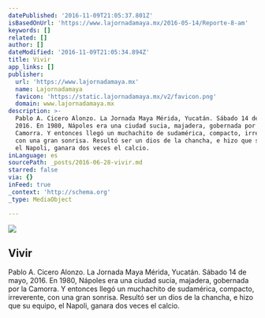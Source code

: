 ```yaml
---
datePublished: '2016-11-09T21:05:37.801Z'
isBasedOnUrl: 'https://www.lajornadamaya.mx/2016-05-14/Reporte-8-am'
keywords: []
related: []
author: []
dateModified: '2016-11-09T21:05:34.894Z'
title: Vivir
app_links: []
publisher:
  url: 'https://www.lajornadamaya.mx'
  name: Lajornadamaya
  favicon: 'https://static.lajornadamaya.mx/v2/favicon.png'
  domain: www.lajornadamaya.mx
description: >-
  Pablo A. Cicero Alonzo. La Jornada Maya Mérida, Yucatán. Sábado 14 de mayo,
  2016. En 1980, Nápoles era una ciudad sucia, majadera, gobernada por la
  Camorra. Y entonces llegó un muchachito de sudamérica, compacto, irreverente,
  con una gran sonrisa. Resultó ser un dios de la chancha, e hizo que su equipo,
  el Napoli, ganara dos veces el calcio.
inLanguage: es
sourcePath: _posts/2016-06-28-vivir.md
starred: false
via: {}
inFeed: true
_context: 'http://schema.org'
_type: MediaObject

---
```

<article style=""><img src="https://s3-us-west-2.amazonaws.com/the-grid-img/p/17308162794359cae43c32a1dba4fd5388033a5e.jpg" /><h1>Vivir</h1><p>Pablo A. Cicero Alonzo. La Jornada Maya Mérida, Yucatán. Sábado 14 de mayo, 2016. En 1980, Nápoles era una ciudad sucia, majadera, gobernada por la Camorra. Y entonces llegó un muchachito de sudamérica, compacto, irreverente, con una gran sonrisa. Resultó ser un dios de la chancha, e hizo que su equipo, el Napoli, ganara dos veces el calcio.</p></article>